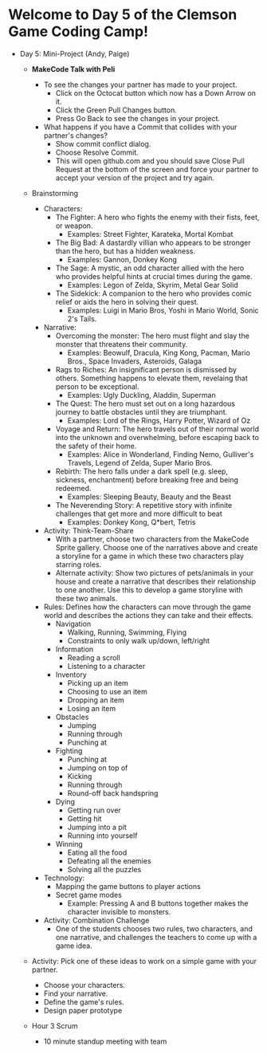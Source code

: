 
# Welcome to Day 5 of the Clemson Game Coding Camp!
- Day 5: Mini-Project (Andy, Paige)
  - **MakeCode Talk with Peli**
 
      - To see the changes your partner has made to your project.
        - Click on the Octocat button which now has a Down Arrow on it.
        - Click the Green Pull Changes button.
        - Press Go Back to see the changes in your project.
      - What happens if you have a Commit that collides with your partner&#39;s changes?
        - Show commit conflict dialog.
        - Choose Resolve Commit.
        - This will open github.com and you should save Close Pull Request at the bottom of the screen and force your partner to accept your version of the project and try again.
   - Brainstorming
      - Characters: 
          - The Fighter: A hero who fights the enemy with their fists, feet, or weapon.
            - Examples: Street Fighter, Karateka, Mortal Kombat
          - The Big Bad: A dastardly villian who appears to be stronger than the hero, but has a hidden weakness.
            - Examples: Gannon, Donkey Kong
          - The Sage: A mystic, an odd character allied with the hero who provides helpful hints at crucial times during the game.
            - Examples: Legon of Zelda, Skyrim, Metal Gear Solid
          - The Sidekick: A companion to the hero who provides comic relief or aids the hero in solving their quest.
            - Examples: Luigi in Mario Bros,  Yoshi in Mario World, Sonic 2's Tails. 
       - Narrative:
          - Overcoming the monster: The hero must flight and slay the monster that threatens their community. 
            - Examples: Beowulf, Dracula, King Kong, Pacman, Mario Bros., Space Invaders, Asteroids, Galaga
          - Rags to Riches: An insignificant person is dismissed by others. Something happens to elevate them, revelaing that person to be exceptional.       
            - Examples: Ugly Duckling, Aladdin, Superman
          - The Quest: The hero must set out on a long hazardous journey to battle obstacles until they are triumphant.
            - Examples: Lord of the Rings, Harry Potter, Wizard of Oz
          - Voyage and Return: The hero travels out of their normal world into the unknown and overwhelming, before escaping back to the safety of their home.
            - Examples: Alice in Wonderland, Finding Nemo, Gulliver's Travels, Legend of Zelda, Super Mario Bros.
          - Rebirth: The hero falls under a dark spell (e.g. sleep, sickness, enchantment) before breaking free and being redeemed.
            - Examples: Sleeping Beauty, Beauty and the Beast
          - The Neverending Story: A repetitive story with infinite challenges that get more and more difficult to beat
            - Examples: Donkey Kong, Q*bert, Tetris
      - Activity: Think-Team-Share
        - With a partner, choose two characters from the MakeCode Sprite gallery. Choose one of the narratives above and create a storyline for a game in which these two characters play starring roles.
        - Alternate activity: Show two pictures of pets/animals in your house and create a narrative that describes their relationship to one another. Use this to develop a game storyline with these two animals.
      - Rules: Defines how the characters can move through the game world and describes the actions they can take and their effects.
        - Navigation
          - Walking, Running, Swimming, Flying
          - Constraints to only walk up/down, left/right
        - Information
          - Reading a scroll
          - Listening to a character
        - Inventory
          - Picking up an item
          - Choosing to use an item
          - Dropping an item
          - Losing an item
        - Obstacles
          - Jumping 
          - Running through
          - Punching at
        - Fighting
          - Punching at
          - Jumping on top of
          - Kicking
          - Running through
          - Round-off back handspring
        - Dying
          - Getting run over
          - Getting hit
          - Jumping into a pit
          - Running into yourself
        - Winning
          - Eating all the food
          - Defeating all the enemies
          - Solving all the puzzles
      - Technology:
        - Mapping the game buttons to player actions
        - Secret game modes
          - Example: Pressing A and B buttons together makes the character invisible to monsters.
      - Activity: Combination Challenge
        - One of the students chooses two rules, two characters, and one narrative, and challenges the teachers to come up with a game idea.
    - Activity: Pick one of these ideas to work on a simple game with your partner.
      - Choose your characters.
      - Find your narrative.
      - Define the game's rules.
      - Design paper prototype
    - Hour 3 Scrum
      - 10 minute standup meeting with team
   
